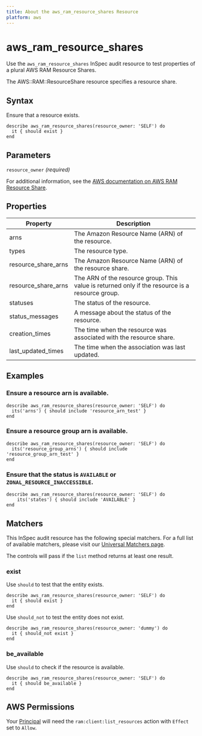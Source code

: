 ```yaml
---
title: About the aws_ram_resource_shares Resource
platform: aws
---
```


# aws\_ram\_resource\_shares

Use the `aws_ram_resource_shares` InSpec audit resource to test properties of a plural AWS RAM Resource Shares.

The AWS::RAM::ResourceShare resource specifies a resource share.

## Syntax

Ensure that a resource exists.

    describe aws_ram_resource_shares(resource_owner: 'SELF') do
      it { should exist }
    end

## Parameters

`resource_owner` _(required)_

For additional information, see the [AWS documentation on AWS RAM Resource Share](https://docs.aws.amazon.com/AWSCloudFormation/latest/UserGuide/aws-resource-ram-resourceshare.html).

## Properties

| Property | Description|
| --- | --- |
| arns | The Amazon Resource Name (ARN) of the resource. |
| types | The resource type. |
| resource_share_arns | The Amazon Resource Name (ARN) of the resource share. |
| resource_share_arns | The ARN of the resource group. This value is returned only if the resource is a resource group. |
| statuses | The status of the resource. |
| status_messages | A message about the status of the resource. |
| creation_times | The time when the resource was associated with the resource share. |
| last_updated_times | The time when the association was last updated. |

## Examples

### Ensure a resource arn is available.
    describe aws_ram_resource_shares(resource_owner: 'SELF') do
      its('arns') { should include 'resource_arn_test' }
    end

### Ensure a resource group arn is available.
    describe aws_ram_resource_shares(resource_owner: 'SELF') do
      its('resource_group_arns') { should include 'resource_group_arn_test' }
    end

### Ensure that the status is `AVAILABLE` or `ZONAL_RESOURCE_INACCESSIBLE`.
    describe aws_ram_resource_shares(resource_owner: 'SELF') do
        its('states') { should include 'AVAILABLE' }
    end

## Matchers

This InSpec audit resource has the following special matchers. For a full list of available matchers, please visit our [Universal Matchers page](https://www.inspec.io/docs/reference/matchers/).

The controls will pass if the `list` method returns at least one result.

### exist

Use `should` to test that the entity exists.

    describe aws_ram_resource_shares(resource_owner: 'SELF') do
      it { should exist }
    end

Use `should_not` to test the entity does not exist.

    describe aws_ram_resource_shares(resource_owner: 'dummy') do
      it { should_not exist }
    end

### be_available

Use `should` to check if the resource is available.

    describe aws_ram_resource_shares(resource_owner: 'SELF') do
      it { should be_available }
    end

## AWS Permissions

Your [Principal](https://docs.aws.amazon.com/IAM/latest/UserGuide/intro-structure.html#intro-structure-principal) will need the `ram:client:list_resources` action with `Effect` set to `Allow`.